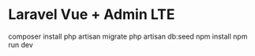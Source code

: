 
# Laravel Vue + Admin LTE

composer install
php artisan migrate
php artisan db:seed
npm install
npm run dev
